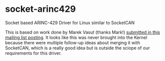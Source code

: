 # socket-arinc429
Socket based ARINC-429 Driver for Linux similar to SocketCAN

This is based on work done by Marek Vasut (thanks Mark!) [submitted in this mailing list posting](https://www.mail-archive.com/netdev@vger.kernel.org/msg85466.html). It looks like this was never brought into the Kernel because there were multiple follow-up ideas about merging it with SocketCAN, which is a really good idea but is outside the sciope of our requirements for this driver.
